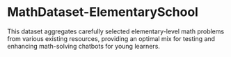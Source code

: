 # MathDataset-ElementarySchool
This dataset aggregates carefully selected elementary-level math problems from various existing resources, providing an optimal mix for testing and enhancing math-solving chatbots for young learners.
